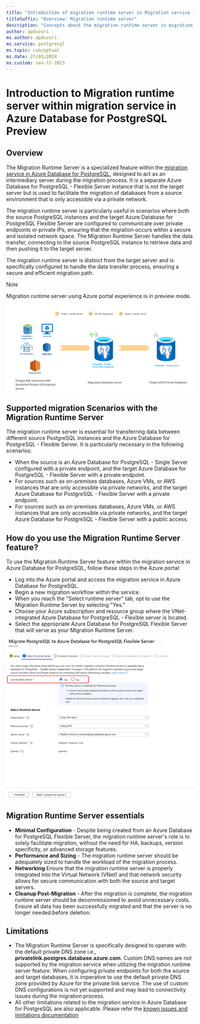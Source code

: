```yaml
---
title: "Introduction of migration runtime server in Migration service in Azure Database for PostgreSQL"
titleSuffix: "Overview: Migration runtime server"
description: "Concepts about the migration runtime server in migration service Azure Database for PostgreSQL"
author: apduvuri
ms.author: apduvuri
ms.service: postgresql
ms.topic: conceptual
ms.date: 27/03/2024
ms.custom: seo-lt-2023
---
```


# Introduction to Migration runtime server within migration service in Azure Database for PostgreSQL Preview

## Overview

The Migration Runtime Server is a specialized feature within the [migration service in Azure Database for PostgreSQL](https://learn.microsoft.com/en-us/azure/postgresql/migrate/migration-service/concepts-migration-service-postgresql), designed to act as an intermediary server during the migration process. It is a separate Azure Database for PostgreSQL - Flexible Server instance that is not the target server but is used to facilitate the migration of databases from a source environment that is only accessible via a private network.

The migration runtime server is particularly useful in scenarios where both the source PostgreSQL instances and the target Azure Database for PostgreSQL Flexible Server are configured to communicate over private endpoints or private IPs, ensuring that the migration occurs within a secure and isolated network space. The Migration Runtime Server handles the data transfer, connecting to the source PostgreSQL instance to retrieve data and then pushing it to the target server.

The migration runtime server is distinct from the target server and is specifically configured to handle the data transfer process, ensuring a secure and efficient migration path.

> [!NOTE]
> Migration runtime server using Azure portal experience is in preview mode.


![Screenshot of migration runtime server.](media/overview-images/pe-scenario.png)

## Supported migration Scenarios with the Migration Runtime Server

The migration runtime server is essential for transferring data between different source PostgreSQL instances and the Azure Database for PostgreSQL - Flexible Server. It is particularly necessary in the following scenarios:

- When the source is an Azure Database for PostgreSQL - Single Server configured with a private endpoint, and the target Azure Database for PostgreSQL - Flexible Server with a private endpoint.
- For sources such as on-premises databases, Azure VMs, or AWS instances that are only accessible via private networks, and the target Azure Database for PostgreSQL - Flexible Server with a private endpoint.
- For sources such as on-premises databases, Azure VMs, or AWS instances that are only accessible via private networks, and the target Azure Database for PostgreSQL - Flexible Server with a public access.

## How do you use the Migration Runtime Server feature?

To use the Migration Runtime Server feature within the migration service in Azure Database for PostgreSQL, follow these steps in the Azure portal:

- Log into the Azure portal and access the migration service in Azure Database for PostgreSQL.
- Begin a new migration workflow within the service.
- When you reach the "Select runtime server" tab, opt to use the Migration Runtime Server by selecting "Yes."
- Choose your Azure subscription and resource group where the VNet-integrated Azure Database for PostgreSQL - Flexible server is located.
- Select the appropriate Azure Database for PostgreSQL Flexible Server that will serve as your Migration Runtime Server.


![Screenshot of selecting migration runtime server.](media/overview-images/select-runtime-server.png)

## Migration Runtime Server essentials

- **Minimal Configuration** - Despite being created from an Azure Database for PostgreSQL Flexible Server, the migration runtime server's role is to solely facilitate migration, without the need for HA, backups, version specificity, or advanced storage features.
- **Performance and Sizing** - The migration runtime server should be adequately sized to handle the workload of the migration process.
- **Networking** Ensure that the migration runtime server is properly integrated into the Virtual Network (VNet) and that network security allows for secure communication with both the source and target servers.
- **Cleanup Post-Migration** - After the migration is complete, the migration runtime server should be decommissioned to avoid unnecessary costs. Ensure all data has been successfully migrated and that the server is no longer needed before deletion.

## Limitations

- The Migration Runtime Server is specifically designed to operate with the default private DNS zone i.e., **privatelink.postgres.database.azure.com**. Custom DNS names are not supported by the migration service when utilizing the migration runtime server feature. When configuring private endpoints for both the source and target databases, it is imperative to use the default private DNS zone provided by Azure for the private link service. The use of custom DNS configurations is not yet supported and may lead to connectivity issues during the migration process.
- All other limitations related to the migration service in Azure Database for PostgreSQL are also applicable. Please refer the [known issues and limitations documentation](https://learn.microsoft.com/en-us/azure/postgresql/migrate/migration-service/concepts-known-issues-migration-service)